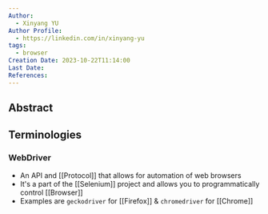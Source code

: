 ```yaml
---
Author:
  - Xinyang YU
Author Profile:
  - https://linkedin.com/in/xinyang-yu
tags:
  - browser
Creation Date: 2023-10-22T11:14:00
Last Date: 
References:
---
```

## Abstract


## Terminologies 
### WebDriver
- An API and [[Protocol]] that allows for automation of web browsers
- It's a part of the [[Selenium]] project and allows you to programmatically control [[Browser]] 
- Examples are `geckodriver` for [[Firefox]] & `chromedriver` for [[Chrome]]